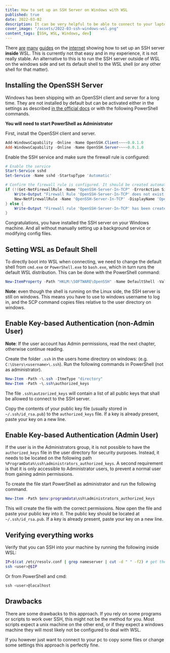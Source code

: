 ```yaml
---
title: How to set up an SSH Server on Windows with WSL
published: true
date: 2022-03-02
description: It can be very helpful to be able to connect to your laptop or desktop PC from anywhere using SSH. I will show you how to easily set this up on Windows with WSL.
cover_image: "/assets/2022-03-ssh-windows-wsl.png"
content_tags: [SSH, WSL, Windows, dev]
---
```


There [are](https://gist.github.com/dentechy/de2be62b55cfd234681921d5a8b6be11) [many](https://medium.com/@thinkbynumbers/automatically-start-wsl-ssh-and-various-services-on-windows-845dfda89690) [guides](https://faun.pub/how-to-setup-ssh-connection-on-ubuntu-windows-subsystem-for-linux-2b36afb943dc) on the [internet](https://superuser.com/questions/1112007/how-to-run-ubuntu-service-on-windows-at-startup) showing how to set up an SSH server **inside** WSL. This is currently not that easy and in my experience, it is not really stable. An alternative to this is to run the SSH server outside of WSL on the windows side and set its default shell to the WSL shell (or any other shell for that matter).

## Installing the OpenSSH Server

Windows has been shipping with an OpenSSH client and server for a long time. They are not installed by default but can be activated either in the settings as described [in the official docs](https://docs.microsoft.com/en-us/windows-server/administration/openssh/openssh_install_firstuse) or with the following PowerShell commands.

**You will need to start PowerShell as Administrator**

First, install the OpenSSH client and server.

```PowerShell
Add-WindowsCapability -Online -Name OpenSSH.Client~~~~0.0.1.0
Add-WindowsCapability -Online -Name OpenSSH.Server~~~~0.0.1.0
```

Enable the SSH service and make sure the firewall rule is configured:

```PowerShell
# Enable the service
Start-Service sshd
Set-Service -Name sshd -StartupType 'Automatic'

# Confirm the firewall rule is configured. It should be created automatically by setup. Run the following to verify
if (!(Get-NetFirewallRule -Name "OpenSSH-Server-In-TCP" -ErrorAction SilentlyContinue | Select-Object Name, Enabled)) {
    Write-Output "Firewall Rule 'OpenSSH-Server-In-TCP' does not exist, creating it..."
    New-NetFirewallRule -Name 'OpenSSH-Server-In-TCP' -DisplayName 'OpenSSH Server (sshd)' -Enabled True -Direction Inbound -Protocol TCP -Action Allow -LocalPort 22
} else {
    Write-Output "Firewall rule 'OpenSSH-Server-In-TCP' has been created and exists."
}
```

Congratulations, you have installed the SSH server on your Windows machine. And all without manually setting up a background service or modifying config files.

## Setting WSL as Default Shell

To directly boot into WSL when connecting, we need to change the default shell from `cmd.exe` or `PowerShell.exe` to `bash.exe`, which in turn runs the default WSL distribution. This can be done with the PowerShell command:

```PowerShell
New-ItemProperty -Path "HKLM:\SOFTWARE\OpenSSH" -Name DefaultShell -Value "C:\WINDOWS\System32\bash.exe" -PropertyType String -Force
```

**Note**: even though the shell is running on the Linux side, the SSH server is still on windows. This means you have to use to windows username to log in, and the SCP command copies files relative to the user directory on windows.

## Enable Key-based Authentication (non-Admin User)

**Note**: If the user account has Admin permissions, read the next chapter, otherwise continue reading.

Create the folder `.ssh` in the users home directory on windows: (e.g. `C:\Users\<username>\.ssh`). Run the following commands in PowerShell (not as administrator).

```PowerShell
New-Item -Path ~\.ssh -ItmeType "directory"
New-Item -Path ~\.ssh\authorized_keys
```

The file `.ssh\autzorized_keys` will contain a list of all public keys that shall be allowed to connect to the SSH server.

Copy the contents of your public key file (usually stored in `~/.ssh/id_rsa.pub`) to the `authorized_keys` file. If a key is already present, paste your key on a new line.

## Enable Key-based Authentication (Admin User)

If the user is in the Administrators group, it is not possible to have the `authorized_keys` file in the user directory for security purposes.
Instead, it needs to be located on the following path `%ProgramData%\ssh\administrators_authorized_keys`. A second requirement is that it is only accessible to Administrator users, to prevent a normal user from gaining admin permissions.

To create the file start PowerShell as administrator and run the following command.

```PowerShell
New-Item -Path $env:programdata\ssh\administrators_authorized_keys
```

This will create the file with the correct permissions. Now open the file and paste your public key into it. The public key should be located at `~/.ssh/id_rsa.pub`. If a key is already present, paste your key on a new line.

## Verifying everything works

Verify that you can SSH into your machine by running the following inside WSL:

```sh
IP=$(cat /etc/resolv.conf | grep nameserver | cut -d " " -f2) # get the windows host ip address
ssh <user>@$IP
```

Or from PowerShell and cmd:

```PowerShell
ssh <user>@localhost
```

## Drawbacks

There are some drawbacks to this approach. If you rely on some programs or scripts to work over SSH, this might not be the method for you. Most scripts expect a unix machine on the other end, or if they expect a windows machine they will most likely not be configured to deal with WSL.

If you however just want to connect to your pc to copy some files or change some settings this approach is perfectly fine.
